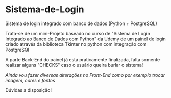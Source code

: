 # Sistema-de-Login
Sistema de login integrado com banco de dados (Python + PostgreSQL)

Trata-se de um mini-Projeto baseado no curso de "Sistema de Login Integrado ao Banco de Dados com Python" da Udemy de um painel de login criado através da biblioteca Tkinter no python com integração com PostgreSQl

A parte Back-End do painel já está praticamente finalizada, falta somente realizar alguns "CHECKS" caso o usuário queira burlar o sistema!

*Ainda vou fazer diversas alterações no Front-End como por exemplo trocar imagem, cores e fontes*

Dúvidas a disposição!
